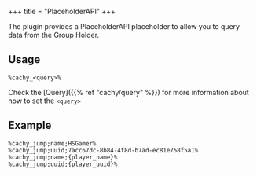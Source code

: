 +++
title = "PlaceholderAPI"
+++

The plugin provides a PlaceholderAPI placeholder to allow you to query data from the Group Holder.

## Usage

```
%cachy_<query>%
```

Check the [Query]({{% ref "cachy/query" %}}) for more information about how to set the `<query>`

## Example

```
%cachy_jump;name;HSGamer%
%cachy_jump;uuid;7acc67dc-8b84-4f8d-b7ad-ec81e758f5a1%
%cachy_jump;name;{player_name}%
%cachy_jump;uuid;{player_uuid}%
```
